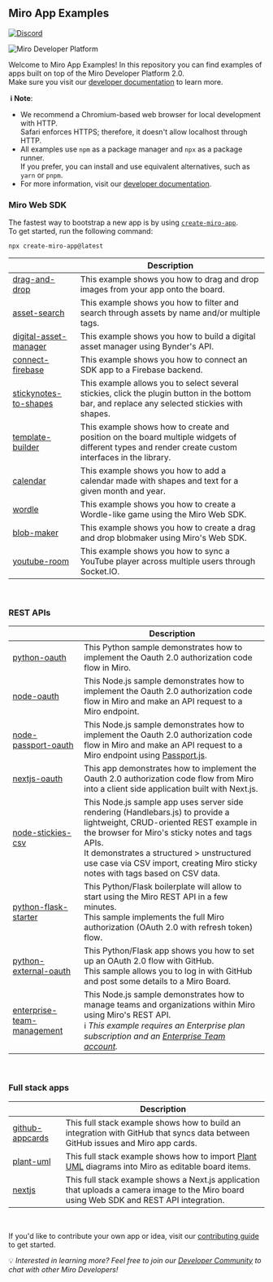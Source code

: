 ## Miro App Examples

[![Discord](https://discordapp.com/api/guilds/933103778855534614/widget.png?style=shield)](https://discord.gg/bh64hJVmS5)

<img alt="Miro Developer Platform" src="https://github.com/miroapp/app-examples/raw/main/assets/Banner.png" />

Welcome to Miro App Examples! In this repository you can find examples of apps built on top of the Miro Developer Platform 2.0. \
Make sure you visit our [developer documentation](https://developers.miro.com) to learn more.

**&nbsp;ℹ&nbsp;Note**:

- We recommend a Chromium-based web browser for local development with HTTP. \
  Safari enforces HTTPS; therefore, it doesn't allow localhost through HTTP.
- All examples use `npm` as a package manager and `npx` as a package runner. \
  If you prefer, you can install and use equivalent alternatives, such as `yarn` or `pnpm`.
- For more information, visit our [developer documentation](https://developers.miro.com).

### Miro Web SDK

The fastest way to bootstrap a new app is by using [`create-miro-app`](https://www.npmjs.com/package/create-miro-app). \
To get started, run the following command:

```shell
npx create-miro-app@latest
```

|                                                         | Description                                                                                                                                        |
| ------------------------------------------------------- | -------------------------------------------------------------------------------------------------------------------------------------------------- |
| [drag-and-drop](examples/drag-and-drop)                 | This example shows you how to drag and drop images from your app onto the board.                                                                   |
| [asset-search](examples/asset-search)                   | This example shows you how to filter and search through assets by name and/or multiple tags.                                                       |
| [digital-asset-manager](examples/digital-asset-manager) | This example shows you how to build a digital asset manager using Bynder's API.                                                                    |
| [connect-firebase](examples/connect-firebase)           | This example shows you how to connect an SDK app to a Firebase backend.                                                                            |
| [stickynotes-to-shapes](examples/stickynotes-to-shapes) | This example allows you to select several stickies, click the plugin button in the bottom bar, and replace any selected stickies with shapes.      |
| [template-builder](examples/template-builder)           | This example shows how to create and position on the board multiple widgets of different types and render create custom interfaces in the library. |
| [calendar](examples/calendar)                           | This example shows you how to add a calendar made with shapes and text for a given month and year.                                                 |
| [wordle](examples/wordle)                               | This example shows you how to create a Wordle-like game using the Miro Web SDK.                                                                    |
| [blob-maker](examples/blob-maker)                       | This example shows you how to create a drag and drop blobmaker using Miro's Web SDK.                                                               |
| [youtube-room](examples/youtube-room)                   | This example shows you how to sync a YouTube player across multiple users through Socket.IO.                                                       |

<p>&nbsp;</p>

### REST APIs

|                                                                   | Description                                                                                                                                                                                                                                                                                                     |
| ----------------------------------------------------------------- | --------------------------------------------------------------------------------------------------------------------------------------------------------------------------------------------------------------------------------------------------------------------------------------------------------------- |
| [python-oauth](examples/python-oauth)                             | This Python sample demonstrates how to implement the Oauth 2.0 authorization code flow in Miro.                                                                                                                                                                                                                 |
| [node-oauth](examples/node-oauth)                                 | This Node.js sample demonstrates how to implement the Oauth 2.0 authorization code flow in Miro and make an API request to a Miro endpoint.                                                                                                                                                                     |
| [node-passport-oauth](examples/node-passport-oauth)               | This Node.js sample demonstrates how to implement the Oauth 2.0 authorization code flow in Miro and make an API request to a Miro endpoint using [Passport.js](https://www.passportjs.org/).                                                                                                                    |
| [nextjs-oauth](examples/nextjs-oauth)                             | This app demonstrates how to implement the Oauth 2.0 authorization code flow from Miro into a client side application built with Next.js.                                                                                                                                                                       |
| [node-stickies-csv](examples/node-stickies-csv)                   | This Node.js sample app uses server side rendering (Handlebars.js) to provide a lightweight, CRUD-oriented REST example in the browser for Miro's sticky notes and tags APIs.<br />It demonstrates a structured > unstructured use case via CSV import, creating Miro sticky notes with tags based on CSV data. |
| [python-flask-starter](examples/rest/python-flask-starter)        | This Python/Flask boilerplate will allow to start using the Miro REST API in a few minutes.<br />This sample implements the full Miro authorization (OAuth 2.0 with refresh token) flow.                                                                                                                        |
| [python-external-oauth](examples/python-external-oauth)           | This Python/Flask app shows you how to set up an OAuth 2.0 flow with GitHub.<br />This sample allows you to log in with GitHub and post some details to a Miro Board.                                                                                                                                           |
| [enterprise-team-management](examples/enterprise-team-management) | This Node.js sample demonstrates how to manage teams and organizations within Miro using Miro's REST API.<br />ℹ️ _This example requires an Enterprise plan subscription and an [Enterprise Team account](https://miro.com/enterprise/)._                                                                       |

<p>&nbsp;</p>

### Full stack apps

|                                                       | Description                                                                                                                               |
| ----------------------------------------------------- | ----------------------------------------------------------------------------------------------------------------------------------------- |
| [github-appcards](examples/github-appcards)           | This full stack example shows how to build an integration with GitHub that syncs data between GitHub issues and Miro app cards.           |
| [plant-uml](https://github.com/miroapp/miro-plantuml) | This full stack example shows how to import [Plant UML](https://plantuml.com/) diagrams into Miro as editable board items.                    |
| [nextjs](examples/nextjs-full-stack)                  | This full stack example shows a Next.js application that uploads a camera image to the Miro board using Web SDK and REST API integration. |

<p>&nbsp;</p>

If you'd like to contribute your own app or idea, visit our [contributing guide](CONTRIBUTING.md) to get started.

💡 _Interested in learning more? Feel free to join our [Developer Community](https://bit.ly/miro-developers) to chat with other Miro Developers!_
